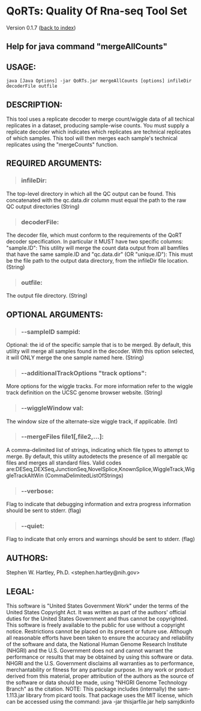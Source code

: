 # QoRTs: Quality Of Rna-seq Tool Set
Version 0.1.7 ([back to index](index.html))

## Help for java command "mergeAllCounts"

## USAGE:

    java [Java Options] -jar QoRTs.jar mergeAllCounts [options] infileDir decoderFile outfile


## DESCRIPTION:

This tool uses a replicate decoder to merge count/wiggle data of all techical replicates in a dataset, producing sample\-wise counts\. You must supply a replicate decoder which indicates which replicates are technical replicates of which samples\. This tool will then merges each sample's technical replicates using the "mergeCounts" function\.

## REQUIRED ARGUMENTS:
> ### infileDir:

The top\-level directory in which all the QC output can be found\. This concatenated with the qc\.data\.dir column must equal the path to the raw QC output directories \(String\)


> ### decoderFile:

The decoder file, which must conform to the requirements of the QoRT decoder specification\. In particular it MUST have two specific columns: 
"sample\.ID": This utility will merge the count data output from all bamfiles that have the same sample\.ID
and
"qc\.data\.dir" \(OR "unique\.ID"\): This must be the file path to the output data directory, from the infileDir file location\. \(String\)


> ### outfile:

The output file directory\. \(String\)



## OPTIONAL ARGUMENTS:
> ### \-\-sampleID sampid:

Optional: the id of the specific sample that is to be merged\. By default, this utility will merge all samples found in the decoder\. With this option selected, it will ONLY merge the one sample named here\. \(String\)

> ### \-\-additionalTrackOptions "track options":

More options for the wiggle tracks\. For more information refer to the wiggle track definition on the UCSC genome browser website\. \(String\)

> ### \-\-wiggleWindow val:

The window size of the alternate\-size wiggle track, if applicable\. \(Int\)

> ### \-\-mergeFiles file1\[,file2,\.\.\.\]:

A comma\-delimited list of strings, indicating which file types to attempt to merge\. By default, this utility autodetects the presence of all mergable qc files and merges all standard files\. Valid codes are:DESeq,DEXSeq,JunctionSeq,NovelSplice,KnownSplice,WiggleTrack,WiggleTrackAltWin \(CommaDelimitedListOfStrings\)

> ### \-\-verbose:

Flag to indicate that debugging information and extra progress information should be sent to stderr\. \(flag\)

> ### \-\-quiet:

Flag to indicate that only errors and warnings should be sent to stderr\. \(flag\)

## AUTHORS:

Stephen W\. Hartley, Ph\.D\. <stephen\.hartley@nih\.gov>

## LEGAL:

 This software is "United States Government Work" under the terms of the United States Copyright  Act\.  It was written as part of the authors' official duties for the United States Government and  thus cannot be copyrighted\.  This software is freely available to the public for use without a  copyright notice\.  Restrictions cannot be placed on its present or future use\.  Although all reasonable efforts have been taken to ensure the accuracy and reliability of the  software and data, the National Human Genome Research Institute \(NHGRI\) and the U\.S\. Government  does not and cannot warrant the performance or results that may be obtained by using this software  or data\.  NHGRI and the U\.S\. Government disclaims all warranties as to performance, merchantability  or fitness for any particular purpose\.  In any work or product derived from this material, proper attribution of the authors as the source  of the software or data should be made, using "NHGRI Genome Technology Branch" as the citation\.  NOTE: This package includes \(internally\) the sam\-1\.113\.jar library from picard tools\. That package uses the MIT license, which can be accessed using the command:  java \-jar thisjarfile\.jar help samjdkinfo

